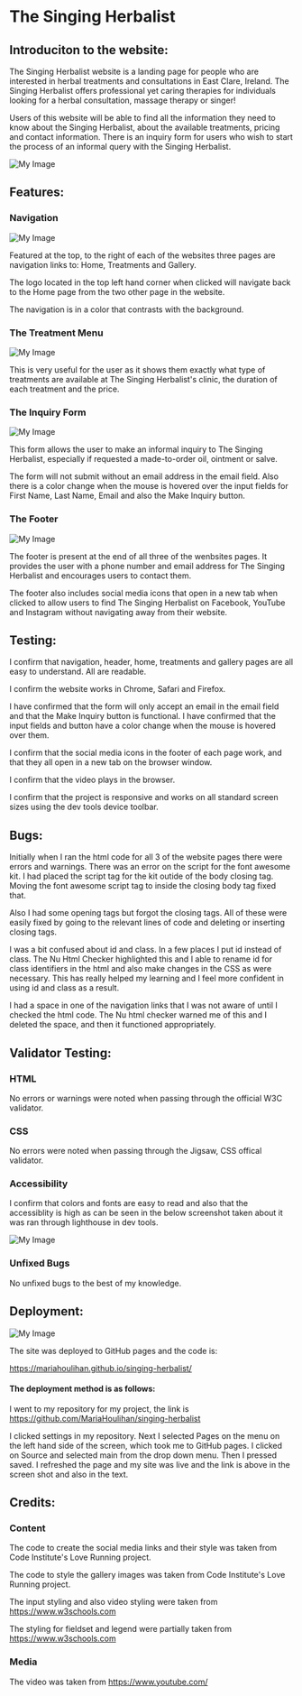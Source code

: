# The Singing Herbalist

## Introduciton to the website:

The Singing Herbalist website is a landing page for people who are interested in herbal treatments and consultations in East Clare, Ireland. The Singing Herbalist offers professional yet caring therapies for individuals looking for a herbal consultation, massage therapy or singer!


Users of this website will be able to find all the information they need to know about the Singing Herbalist, about the available treatments, pricing and contact information. There is an inquiry form for users who wish to start the process of an informal query with the Singing Herbalist.

![My Image](assets/images/responsive1.PNG)


## Features:

### Navigation

![My Image](assets/images/logo-nav-links.PNG)

Featured at the top, to the right of each of the websites three pages are navigation links to: Home, Treatments and Gallery. 

The logo located in the top left hand corner when clicked will navigate back to the Home page from the two other page in the website.

The navigation is in a color that contrasts with the background.

### The Treatment Menu

![My Image](assets/images/treatment-prices.PNG)

This is very useful for the user as it shows them exactly what type of treatments are available at The Singing Herbalist's clinic, the duration of each treatment and the price.

### The Inquiry Form

![My Image](assets/images/inquiry-form.PNG)

This form allows the user to make an informal inquiry to The Singing Herbalist, especially if requested a made-to-order oil, ointment or salve.

The form will not submit without an email address in the email field. Also there is a color change when the mouse is hovered over the input fields for First Name, Last Name, Email and also the Make Inquiry button.

### The Footer

![My Image](assets/images/footer.PNG)

The footer is present at the end of all three of the wenbsites pages. It provides the user with a phone number and email address for The Singing Herbalist and encourages users to contact them. 

The footer also includes social media icons that open in a new tab when clicked to allow users to find The Singing Herbalist on Facebook, YouTube and Instagram without navigating away from their website.

## Testing:

I confirm that navigation, header, home, treatments and gallery pages are all easy to understand. All are readable.

I confirm the website works in Chrome, Safari and Firefox.

I have confirmed that the form will only accept an email in the email field and that the Make Inquiry button is functional. I have confirmed that the input fields and button have a color change when the mouse is hovered over them.

I confirm that the social media icons in the footer of each page work, and that they all open in a new tab on the browser window.

I confirm that the video plays in the browser.

I confirm that the project is responsive and works on all standard screen sizes using the dev tools device toolbar.


## Bugs:

Initially when I ran the html code for all 3 of the website pages there were errors and warnings. There was an error on the script for the font awesome kit. I had placed the script tag for the kit outide of the body closing tag. Moving the font awesome script tag to inside the closing body tag fixed that. 

Also I had some opening tags but forgot the closing tags. All of these were easily fixed by going to the relevant lines of code and deleting or inserting closing tags.

I was a bit confused about id and class. In a few places I put id instead of class. The Nu Html Checker highlighted this and I able to rename id for class identifiers in the html and also make changes in the CSS as were necessary. This has really helped my learning and I feel more confident in using id and class as a result.

I had a space in one of the navigation links that I was not aware of until I checked the html code. The Nu html checker warned me of this and I deleted the space, and then it functioned appropriately.

## Validator Testing:

### HTML
No errors or warnings were noted when passing through the official W3C validator.

### CSS
No errors were noted when passing through the Jigsaw, CSS offical validator.

### Accessibility
I confirm that colors and fonts are easy to read and also that the accessiblity is high as can be seen in the below screenshot taken about it was ran through lighthouse in dev tools.

![My Image](assets/images/lighthouse-for-singing-herbalist.PNG)

### Unfixed Bugs

No unfixed bugs to the best of my knowledge.

## Deployment:

![My Image](assets/images/live.PNG)

The site was deployed to GitHub pages and the code is:

https://mariahoulihan.github.io/singing-herbalist/

#### The deployment method is as follows:

I went to my repository for my project, the link is https://github.com/MariaHoulihan/singing-herbalist

I clicked settings in my repository. Next I selected Pages on the menu on the left hand side of the screen, which took me to GitHub pages. I clicked on Source and selected main from the drop down menu. Then I pressed saved. I refreshed the page and my site was live and the link is above in the screen shot and also in the text.  

## Credits:

### Content

The code to create the social media links and their style was taken from Code Institute's Love Running project.

The code to style the gallery images was taken from Code Institute's Love Running project.

The input styling and also video styling were taken from https://www.w3schools.com 

The styling for fieldset and legend were partially taken from https://www.w3schools.com

### Media

The video was taken from https://www.youtube.com/
